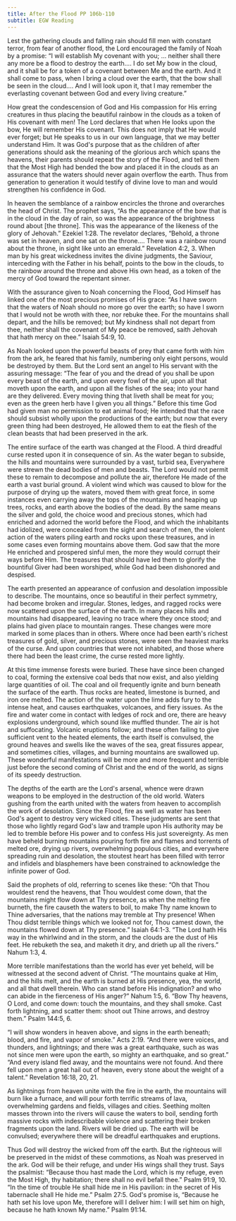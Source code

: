 ```yaml
---
title: After the Flood PP 106b-110
subtitle: EGW Reading
---
```


Lest the gathering clouds and falling rain should fill men with constant terror, from fear of another flood, the Lord encouraged the family of Noah by a promise: “I will establish My covenant with you; ... neither shall there any more be a flood to destroy the earth.... I do set My bow in the cloud, and it shall be for a token of a covenant between Me and the earth. And it shall come to pass, when I bring a cloud over the earth, that the bow shall be seen in the cloud.... And I will look upon it, that I may remember the everlasting covenant between God and every living creature.”

How great the condescension of God and His compassion for His erring creatures in thus placing the beautiful rainbow in the clouds as a token of His covenant with men! The Lord declares that when He looks upon the bow, He will remember His covenant. This does not imply that He would ever forget; but He speaks to us in our own language, that we may better understand Him. It was God's purpose that as the children of after generations should ask the meaning of the glorious arch which spans the heavens, their parents should repeat the story of the Flood, and tell them that the Most High had bended the bow and placed it in the clouds as an assurance that the waters should never again overflow the earth. Thus from generation to generation it would testify of divine love to man and would strengthen his confidence in God.

In heaven the semblance of a rainbow encircles the throne and overarches the head of Christ. The prophet says, “As the appearance of the bow that is in the cloud in the day of rain, so was the appearance of the brightness round about \[the throne\]. This was the appearance of the likeness of the glory of Jehovah.” Ezekiel 1:28. The revelator declares, “Behold, a throne was set in heaven, and one sat on the throne.... There was a rainbow round about the throne, in sight like unto an emerald.” Revelation 4:2, 3. When man by his great wickedness invites the divine judgments, the Saviour, interceding with the Father in his behalf, points to the bow in the clouds, to the rainbow around the throne and above His own head, as a token of the mercy of God toward the repentant sinner.

With the assurance given to Noah concerning the Flood, God Himself has linked one of the most precious promises of His grace: “As I have sworn that the waters of Noah should no more go over the earth; so have I sworn that I would not be wroth with thee, nor rebuke thee. For the mountains shall depart, and the hills be removed; but My kindness shall not depart from thee, neither shall the covenant of My peace be removed, saith Jehovah that hath mercy on thee.” Isaiah 54:9, 10.

As Noah looked upon the powerful beasts of prey that came forth with him from the ark, he feared that his family, numbering only eight persons, would be destroyed by them. But the Lord sent an angel to His servant with the assuring message: “The fear of you and the dread of you shall be upon every beast of the earth, and upon every fowl of the air, upon all that moveth upon the earth, and upon all the fishes of the sea; into your hand are they delivered. Every moving thing that liveth shall be meat for you; even as the green herb have I given you all things.” Before this time God had given man no permission to eat animal food; He intended that the race should subsist wholly upon the productions of the earth; but now that every green thing had been destroyed, He allowed them to eat the flesh of the clean beasts that had been preserved in the ark.

The entire surface of the earth was changed at the Flood. A third dreadful curse rested upon it in consequence of sin. As the water began to subside, the hills and mountains were surrounded by a vast, turbid sea, Everywhere were strewn the dead bodies of men and beasts. The Lord would not permit these to remain to decompose and pollute the air, therefore He made of the earth a vast burial ground. A violent wind which was caused to blow for the purpose of drying up the waters, moved them with great force, in some instances even carrying away the tops of the mountains and heaping up trees, rocks, and earth above the bodies of the dead. By the same means the silver and gold, the choice wood and precious stones, which had enriched and adorned the world before the Flood, and which the inhabitants had idolized, were concealed from the sight and search of men, the violent action of the waters piling earth and rocks upon these treasures, and in some cases even forming mountains above them. God saw that the more He enriched and prospered sinful men, the more they would corrupt their ways before Him. The treasures that should have led them to glorify the bountiful Giver had been worshiped, while God had been dishonored and despised.

The earth presented an appearance of confusion and desolation impossible to describe. The mountains, once so beautiful in their perfect symmetry, had become broken and irregular. Stones, ledges, and ragged rocks were now scattered upon the surface of the earth. In many places hills and mountains had disappeared, leaving no trace where they once stood; and plains had given place to mountain ranges. These changes were more marked in some places than in others. Where once had been earth's richest treasures of gold, silver, and precious stones, were seen the heaviest marks of the curse. And upon countries that were not inhabited, and those where there had been the least crime, the curse rested more lightly.

At this time immense forests were buried. These have since been changed to coal, forming the extensive coal beds that now exist, and also yielding large quantities of oil. The coal and oil frequently ignite and burn beneath the surface of the earth. Thus rocks are heated, limestone is burned, and iron ore melted. The action of the water upon the lime adds fury to the intense heat, and causes earthquakes, volcanoes, and fiery issues. As the fire and water come in contact with ledges of rock and ore, there are heavy explosions underground, which sound like muffled thunder. The air is hot and suffocating. Volcanic eruptions follow; and these often failing to give sufficient vent to the heated elements, the earth itself is convulsed, the ground heaves and swells like the waves of the sea, great fissures appear, and sometimes cities, villages, and burning mountains are swallowed up. These wonderful manifestations will be more and more frequent and terrible just before the second coming of Christ and the end of the world, as signs of its speedy destruction.

The depths of the earth are the Lord's arsenal, whence were drawn weapons to be employed in the destruction of the old world. Waters gushing from the earth united with the waters from heaven to accomplish the work of desolation. Since the Flood, fire as well as water has been God's agent to destroy very wicked cities. These judgments are sent that those who lightly regard God's law and trample upon His authority may be led to tremble before His power and to confess His just sovereignty. As men have beheld burning mountains pouring forth fire and flames and torrents of melted ore, drying up rivers, overwhelming populous cities, and everywhere spreading ruin and desolation, the stoutest heart has been filled with terror and infidels and blasphemers have been constrained to acknowledge the infinite power of God.

Said the prophets of old, referring to scenes like these: “Oh that Thou wouldest rend the heavens, that Thou wouldest come down, that the mountains might flow down at Thy presence, as when the melting fire burneth, the fire causeth the waters to boil, to make Thy name known to Thine adversaries, that the nations may tremble at Thy presence! When Thou didst terrible things which we looked not for, Thou camest down, the mountains flowed down at Thy presence.” Isaiah 64:1-3. “The Lord hath His way in the whirlwind and in the storm, and the clouds are the dust of His feet. He rebuketh the sea, and maketh it dry, and drieth up all the rivers.” Nahum 1:3, 4.

More terrible manifestations than the world has ever yet beheld, will be witnessed at the second advent of Christ. “The mountains quake at Him, and the hills melt, and the earth is burned at His presence, yea, the world, and all that dwell therein. Who can stand before His indignation? and who can abide in the fierceness of His anger?” Nahum 1:5, 6. “Bow Thy heavens, O Lord, and come down: touch the mountains, and they shall smoke. Cast forth lightning, and scatter them: shoot out Thine arrows, and destroy them.” Psalm 144:5, 6.

“I will show wonders in heaven above, and signs in the earth beneath; blood, and fire, and vapor of smoke.” Acts 2:19. “And there were voices, and thunders, and lightnings; and there was a great earthquake, such as was not since men were upon the earth, so mighty an earthquake, and so great.” “And every island fled away, and the mountains were not found. And there fell upon men a great hail out of heaven, every stone about the weight of a talent.” Revelation 16:18, 20, 21.

As lightnings from heaven unite with the fire in the earth, the mountains will burn like a furnace, and will pour forth terrific streams of lava, overwhelming gardens and fields, villages and cities. Seething molten masses thrown into the rivers will cause the waters to boil, sending forth massive rocks with indescribable violence and scattering their broken fragments upon the land. Rivers will be dried up. The earth will be convulsed; everywhere there will be dreadful earthquakes and eruptions.

Thus God will destroy the wicked from off the earth. But the righteous will be preserved in the midst of these commotions, as Noah was preserved in the ark. God will be their refuge, and under His wings shall they trust. Says the psalmist: “Because thou hast made the Lord, which is my refuge, even the Most High, thy habitation; there shall no evil befall thee.” Psalm 91:9, 10. “In the time of trouble He shall hide me in His pavilion: in the secret of His tabernacle shall He hide me.” Psalm 27:5. God's promise is, “Because he hath set his love upon Me, therefore will I deliver him: I will set him on high, because he hath known My name.” Psalm 91:14.